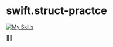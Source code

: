 # swift.struct-practce

[![My Skills](https://skillicons.dev/icons?i=git,swift)](https://skillicons.dev)

🛝🧡
